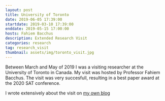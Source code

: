 ```yaml
---
layout: post
title: University of Toronto
date: 2019-06-05 17:39:00
startdate: 2019-03-10 17:39:00
enddate: 2019-05-15 17:00:00
hosts: Fahiem Bacchus
description: Extended Research Visit
categories: research
tag: research_visit
thumbnail: assets/img/toronto_visit.jpg
---
```


Between March and May of 2019 I was a visiting researcher at the University of Toronto in Canada. My visit was hosted by Professor Fahiem Bacchus. The visit was very succesfull, resulting in a best paper award at the 2020 SAT conference.

I wrote extensively about the visit on [my own blog](https://jeremiasberg.com/category/resedagbok/)
